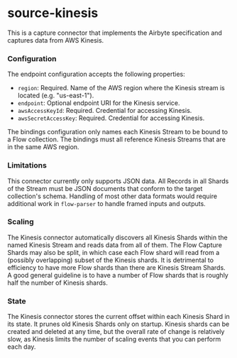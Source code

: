 # source-kinesis

This is a capture connector that implements the Airbyte specification and captures data from
AWS Kinesis.

### Configuration

The endpoint configuration accepts the following properties:

- `region`: Required. Name of the AWS region where the Kinesis stream is located (e.g. "us-east-1").
- `endpoint`: Optional endpoint URI for the Kinesis service.
- `awsAccessKeyId`: Required. Credential for accessing Kinesis.
- `awsSecretAccessKey`: Required. Credential for accessing Kinesis.

The bindings configuration only names each Kinesis Stream to be bound to a Flow collection. The
bindings must all reference Kinesis Streams that are in the same AWS region.

### Limitations

This connector currently only supports JSON data. All Records in all Shards of the Stream must be
JSON documents that conform to the target collection's schema. Handling of most other data formats
would require additional work in `flow-parser` to handle framed inputs and outputs.

### Scaling

The Kinesis connector automatically discovers all Kinesis Shards within the named Kinesis Stream and
reads data from all of them. The Flow Capture Shards may also be split, in which case each Flow
shard will read from a (possibly overlapping) subset of the Kinesis shards. It is detrimental to
efficiency to have more Flow shards than there are Kinesis Stream Shards. A good general guideline
is to have a number of Flow shards that is roughly half the number of Kinesis shards.

### State

The Kinesis connector stores the current offset within each Kinesis Shard in its state. It prunes
old Kinesis Shards only on startup. Kinesis shards can be created and deleted at any time, but the
overall rate of change is relatively slow, as Kinesis limits the number of scaling events that you
can perform each day.

